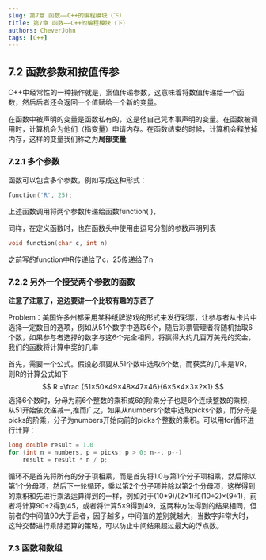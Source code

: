 ```yaml
---
slug: 第7章 函数——C++的编程模块（下）
title: 第7章 函数——C++的编程模块（下）
authors: CheverJohn
tags: [C++]
---
```



## 7.2	函数参数和按值传参

C++中经常性的一种操作就是，案值传递参数，这意味着将数值传递给一个函数，然后后者还会返回一个值赋给一个新的变量。



在函数中被声明的变量是函数私有的，这是他自己凭本事声明的变量。在函数被调用时，计算机会为他们（指变量）申请内存。在函数结束的时候，计算机会释放掉内存，这样的变量我们称之为**局部变量**



### 7.2.1	多个参数

函数可以包含多个参数，例如写成这种形式：

```C++
function('R', 25);
```

上述函数调用将两个参数传递给函数function( )，

同样，在定义函数时，也在函数头中使用由逗号分割的参数声明列表

```C++
void function(char c, int n)
```

之前写的function中R传递给了c，25传递给了n



### 7.2.2	另外一个接受两个参数的函数

**注意了注意了，这边要讲一个比较有趣的东西了**



Problem：美国许多州都采用某种纸牌游戏的形式来发行彩票，让参与者从卡片中选择一定数目的选项，例如从51个数字中选取6个，随后彩票管理者将随机抽取6个数，如果参与者选择的数字与这6个完全相同，将赢得大约几百万美元的奖金，我们的函数将计算中奖的几率



首先，需要一个公式。假设必须要从51个数中选取6个数，而获奖的几率是1/R，则R的计算公式如下
$$
R =\frac  {51×50×49×48×47×46}{6×5×4×3×2×1}
$$
选择6个数时，分母为前6个整数的乘积或6的阶乘分子也是6个连续整数的乘积，从51开始依次递减一,推而广之，如果从numbers个数中选取picks个数，而分母是picks的阶乘，分子为numbers开始向前的picks个整数的乘积。可以用for循环进行计算：

```C++
long double result = 1.0
for (int n = numbers, p = picks; p > 0; n--, p--)
    result = result * n / p;
```

循环不是首先将所有的分子项相乘，而是首先将1.0与第1个分子项相乘，然后除以第1个分母项，然后下一轮循环，乘以第2个分子项并除以第2个分母项，这样得到的乘积和先进行乘法运算得到的一样，例如对于(10*9)/(2×1)和(10÷2)×(9÷1)，前者将计算90÷2得到45，或者将计算5×9得到49，这两种方法得到的结果相同，但前者的中间值90大于后者，因子越多，中间值的差别就越大，当数字非常大时，这种交替进行乘除运算的策略，可以防止中间结果超过最大的浮点数。





### 7.3	函数和数组



























